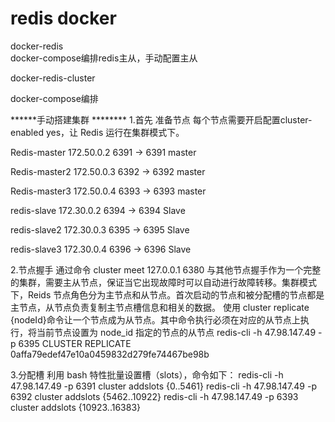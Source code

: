 # redis docker
docker-redis  
docker-compose编排redis主从，手动配置主从

docker-redis-cluster

docker-compose编排 

******手动搭建集群 ********
1.首先 准备节点 每个节点需要开启配置cluster-enabled yes，让 Redis 运行在集群模式下。

Redis-master	172.50.0.2	6391 -> 6391	master

Redis-master2	172.50.0.3	6392 -> 6392	master

Redis-master3	172.50.0.4	6393 -> 6393	master

redis-slave	  172.30.0.2	6394 -> 6394	Slave

redis-slave2	172.30.0.3	6395 -> 6395	Slave

redis-slave3	172.30.0.4	6396 -> 6396	Slave

2.节点握手
通过命令 cluster meet 127.0.0.1 6380 与其他节点握手作为一个完整的集群，需要主从节点，保证当它出现故障时可以自动进行故障转移。集群模式下，Reids 节点角色分为主节点和从节点。首次启动的节点和被分配槽的节点都是主节点，从节点负责复制主节点槽信息和相关的数据。
使用 cluster replicate {nodeId}命令让一个节点成为从节点。其中命令执行必须在对应的从节点上执行，将当前节点设置为 node_id 指定的节点的从节点
redis-cli -h 47.98.147.49 -p 6395  CLUSTER REPLICATE   0affa79edef47e10a0459832d279fe74467be98b

3.分配槽
 利用 bash 特性批量设置槽（slots），命令如下：
redis-cli -h 47.98.147.49  -p 6391  cluster addslots {0..5461}
redis-cli -h 47.98.147.49  -p 6392 cluster addslots {5462..10922}
redis-cli -h 47.98.147.49  -p  6393 cluster addslots {10923..16383}
